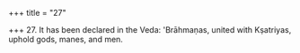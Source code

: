 +++
title = "27"

+++
27. It has been declared in the Veda: 'Brāhmaṇas, united with Kṣatriyas, uphold gods, manes, and men.
